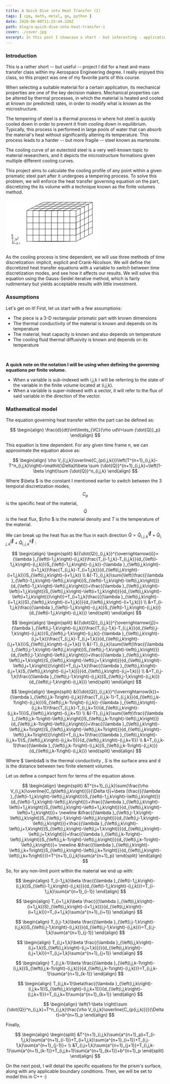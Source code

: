 ```yaml
---
title: A Quick Dive into Heat Transfer (I)
tags: [ cpp, math, metal, go, python ]
date: 2020-06-08T11:25:44.226Z
path: blog/a-quick-dive-into-heat-transfer-i
cover: ./cover.jpg
excerpt: In this post I showcase a short - but interesting - application of numerical methods by solving a quasi-static heat transfer model.
---
```


### Introduction

This is a rather short -- but useful -- project I did for a heat and mass transfer class within my Aerospace Engineering degree. I really enjoyed this class, so this project was one of my favorite parts of this course.

When selecting a suitable material for a certain application, its mechanical properties are one of the key decision makers. Mechanical properties can be altered by thermal processes, in which the material is heated and cooled at known (or predicted) rates, in order to modify what is known as the microstructure.

The tempering of steel is a thermal process in where hot steel is quickly cooled down in order to prevent it from cooling down in equilibrium. Typically, this process is performed in large pools of water that can absorb the material's heat without significantly altering its temperature. This process leads to a harder -- but more fragile -- steel known as martensite.

The cooling curve of an eutectoid steel is a very well-known topic to material researchers, and it depicts the microstructure formations given multiple different cooling curves.

This project aims to calculate the cooling profile of any point within a given prismatic steel part after it undergoes a tempering process. To solve this problem, we will enforce the heat transfer governing equation on the part, discretizing the its volume with a technique known as the finite volumes method.

![](../2020-06-08-a-quick-dive-into-heat-transfer-i/post-2-prism.png)

As the cooling process is time dependent, we will use three methods of time discretization: implicit, explicit and Crank-Nicolson. We will define the discretized heat transfer equations with a variable to switch between time discretization modes, and see how it affects our results. We will solve this equation using the Gauss-Seidel iterative method, which is fairly rudimentary but yields acceptable results with little investment.

### Assumptions

Let's get on it! First, let us start with a few assumptions:
- The piece is a 3-D rectangular prismatic part with known dimensions
- The thermal conductivity of the material is known and depends on its temperature
- The material‚ heat capacity is known and also depends on temperature
- The cooling fluid thermal diffusivity is known and depends on its temperature

<br/>

**A quick note on the notation I will be using when defining the governing equations per finite volume.**
- When a variable is sub-indexed with i,j,k I will be referring to the state of the variable in the finite volume located at (i,j,k).
- When a variable is super-indexed with a vector, it will refer to the flux of said variable in the direction of the vector.

### Mathematical model

The equation governing heat transfer within the part can be defined as:

$$
\begin{align}
\frac{d}{dt}\int\limits_{VC}{\rho udV=\sum {\dot{Q}}_p}
\end{align}
$$

This equation is time dependent. For any given time frame n, we can approximate the equation above as:

$$
\begin{align}
\rho V_{i,j,k}\overline{C_{p(i,j,k)}}\left(T^{n+1}_{i,j,k}-T^n_{i,j,k}\right)=\mathit{\Delta}t\beta \sum {\dot{Q}}^{n+1}_{i,j,k}+\left(1-\beta \right)\sum {\dot{Q}}^n_{i,j,k}
\end{align}
$$

Where $\beta $ is the constant I mentioned earlier to switch between the 3 temporal discretization modes, $$C_p$$ is the specific heat of the material, $$\dot{Q}$$ is the heat flux, $\rho $ is the material density and $T$ is the temperature of the material.

We can break up the heat flux as the flux in each direction $\dot{Q}={{\dot{Q}}_{i,j,k}}^{\overrightarrow{i}}+{{\dot{Q}}_{i,j,k}}^{\overrightarrow{j}}+{{\dot{Q}}_{i,j,k}}^{\overrightarrow{k}}$ :

$$
\begin{align}
\begin{split}
&{{\dot{Q}}_{i,j,k}}^{\overrightarrow{i}}={\lambda }_{\left(i-1,j,k\right)-(i,j,k)}\frac{T_{i-1,j,k}-T_{i,j,k}}{d_{\left(i-1,j,k\right)-(i,j,k)}}S_{\left(i-1,j,k\right)-(i,j,k)}-{\lambda }_{\left(i,j,k\right)-(i+1,j,k)}\frac{T_{i,j,k}-T_{i+1,j,k}}{d_{\left(i,j,k\right)-(i+1,j,k)}}S_{\left(i,j,k\right)-(i+1,j,k)} \\
&{-T}_{i,j,k}\sum{\left(\frac{{\lambda }_{\left(i-1,j,k\right)-\left(i,j,k\right)}S_{\left(i-1,j,k\right)-\left(i,j,k\right)}}{d_{\left(i-1,j,k\right)-\left(i,j,k\right)}}+\frac{{\lambda }_{\left(i,j,k\right)-\left(i+1,j,k\right)}S_{\left(i,j,k\right)-\left(i+1,j,k\right)}}{d_{\left(i,j,k\right)-\left(i+1,j,k\right)}}\right)}+T_{i+1,j,k}\frac{{{\lambda }_{\left(i,j,k\right)-(i+1,j,k)}S}_{\left(i,j,k\right)-(i+1,j,k)}}{d_{\left(i,j,k\right)-(i+1,j,k)}} \\
&+T_{i-1,j,k}\frac{{\lambda }_{\left(i-1,j,k\right)-(i,j,k)}S_{\left(i-1,j,k\right)-(i,j,k)}}{d_{\left(i-1,j,k\right)-(i,j,k)}}
\end{split}
\end{align}
$$


$$
\begin{align}
\begin{split}
&{{\dot{Q}}_{i,j,k}}^{\overrightarrow{j}}={\lambda }_{\left(i,j-1,k\right)-(i,j,k)}\frac{T_{i,j-1,k}-T_{i,j,k}}{d_{\left(i,j-1,k\right)-(i,j,k)}}S_{\left(i,j-1,k\right)-(i,j,k)}-{\lambda }_{\left(i,j,k\right)-(i,j+1,k)}\frac{T_{i,j,k}-T_{i,j+1,k}}{d_{\left(i,j,k\right)-(i,j+1,k)}}S_{\left(i,j,k\right)-(i,j+1,k)} \\
&{-T}_{i,j,k}\sum{\left(\frac{{\lambda }_{\left(i,j-1,k\right)-\left(i,j,k\right)}S_{\left(i,j-1,k\right)-\left(i,j,k\right)}}{d_{\left(i,j-1,k\right)-\left(i,j,k\right)}}+\frac{{\lambda }_{\left(i,j,k\right)-\left(i,j+1,k\right)}S_{\left(i,j,k\right)-\left(i,j+1,k\right)}}{d_{\left(i,j,k\right)-\left(i,j+1,k\right)}}\right)}+T_{i,j+1,k}\frac{{\lambda }_{\left(i,j,k\right)-(i,j+1,k)S_{\left(i,j,k\right)-(i,j+1,k)}}}{d_{\left(i,j,k\right)-(i,j+1,k)}} \\
&+T_{i,j-1,k}\frac{{\lambda }_{\left(i,j-1,k\right)-(i,j,k)}S_{\left(i,j-1,k\right)-(i,j,k)}}{d_{\left(i,j-1,k\right)-(i,j,k)}}
\end{split}
\end{align}
$$

$$
\begin{align}
\begin{split}
&{{\dot{Q}}_{i,j,k}}^{\overrightarrow{k}}={\lambda }_{\left(i,j,k-1\right)-(i,j,k)}\frac{T_{i,j,k-1}-T_{i,j,k}}{d_{\left(i,j,k-1\right)-(i,j,k)}}S_{\left(i,j,k-1\right)-(i,j,k)}-{\lambda }_{\left(i,j,k\right)-(i,j,k+1)}\frac{T_{i,j,k}-T_{i,j,k+1}}{d_{\left(i,j,k\right)-(i,j,k+1)}}S_{\left(i,j,k\right)-(i,j,k+1)} \\
&{-T}_{i,j,k}\sum{\left(\frac{{\lambda }_{\left(i,j,k-1\right)-\left(i,j,k\right)}S_{\left(i,j,k-1\right)-\left(i,j,k\right)}}{d_{\left(i,j,k-1\right)-\left(i,j,k\right)}}+\frac{{\lambda }_{\left(i,j,k\right)-\left(i,j,k+1\right)}S_{\left(i,j,k\right)-\left(i,j,k+1\right)}}{d_{\left(i,j,k\right)-\left(i,j,k+1\right)}}\right)}+T_{i,j,k+1}\frac{{\lambda }_{\left(i,j,k\right)-(i,j,k+1)}S_{\left(i,j,k\right)-(i,j,k+1)}}{d_{\left(i,j,k\right)-(i,j,k+1)}} \\
&+T_{i,j,k-1}\frac{{\lambda }_{\left(i,j,k-1\right)-(i,j,k)}S_{\left(i,j,k-1\right)-(i,j,k)}}{d_{\left(i,j,k-1\right)-(i,j,k)}}
\end{split}
\end{align}
$$



Where $ \lambda$ is the thermal conductivity , $S$ is the surface area and d is the distance between two finite element volumes.

Let us define a compact form for terms of the equation above.

$$
\begin{align}
\begin{split}
&T^{n+1}_{i,j,k}\sum{\frac{\rho V_{i,j,k}\overline{C_{p\left(i,j,k\right)}}}{\Delta t}}+\beta (\frac{{{\lambda }_{\left(i-1,j,k\right)-\left(i,j,k\right)}}S_{\left(i-1,j,k\right)-\left(i,j,k\right)}}{d_{\left(i-1,j,k\right)-\left(i,j,k\right)}}+\frac{{\lambda }_{\left(i,j,k\right)-\left(i+1,j,k\right)}S_{\left(i,j,k\right)-\left(i+1,j,k\right)}}{d_{\left(i,j,k\right)-\left(i+1,j,k\right)}}+ \newline
&\frac{{\lambda }_{\left(i,j-1,k\right)-\left(i,j,k\right)}S_{\left(i,j-1,k\right)-\left(i,j,k\right)}}{d_{\left(i,j-1,k\right)-\left(i,j,k\right)}}+\frac{{\lambda }_{\left(i,j,k\right)-\left(i,j+1,k\right)}S_{\left(i,j,k\right)-\left(i,j+1,k\right)}}{d_{\left(i,j,k\right)-\left(i,j+1,k\right)}}+\frac{{\lambda }_{\left(i,j,k-1\right)-\left(i,j,k\right)}S_{\left(i,j,k-1\right)-\left(i,j,k\right)}}{d_{\left(i,j,k-1\right)-\left(i,j,k\right)}}+ \newline
&\frac{{\lambda }_{\left(i,j,k\right)-\left(i,j,k+1\right)}S_{\left(i,j,k\right)-\left(i,j,k+1\right)}}{d_{\left(i,j,k\right)-\left(i,j,k+1\right)}})=T^{n+1}_{i,j,k}\sum{a^{n+1}_p}
\end{split}
\end{align}
$$

So, for any non-limit point within the material we end up with:

$$
\begin{align}
T_{i-1,j,k}\beta \frac{{\lambda }_{\left(i-1,j,k\right)-(i,j,k)}S_{\left(i-1,j,k\right)-(i,j,k)}}{d_{\left(i-1,j,k\right)-(i,j,k)}}=T_{i-1,j,k}\sum{a^{n+1}_{i-1}}
\end{align}
$$

$$
\begin{align}
T_{i+1,j,k}\beta \frac{{{\lambda }_{\left(i,j,k\right)-(i+1,j,k)}S}_{\left(i,j,k\right)-(i+1,j,k)}}{d_{\left(i,j,k\right)-(i+1,j,k)}}=T_{i+1,j,k}\sum{a^{n+1}_{i+1}}
\end{align}
$$

$$
\begin{align}
T_{i,j-1,k}\beta \frac{{\lambda }_{\left(i,j-1,k\right)-(i,j,k)}S_{\left(i,j-1,k\right)-(i,j,k)}}{d_{\left(i,j-1,k\right)-(i,j,k)}}=T_{i,j-1,k}\sum{a^{n+1}_{j-1}}
\end{align}
$$

$$
\begin{align}
T_{i,j+1,k}\beta \frac{{\lambda }_{\left(i,j,k\right)-(i,j+1,k)S_{\left(i,j,k\right)-(i,j+1,k)}}}{d_{\left(i,j,k\right)-(i,j+1,k)}}=T_{i,j+1,k}\sum{a^{n+1}_{j+1}}
\end{align}
$$

$$
\begin{align}
T_{i,j,k-1}\beta \frac{{\lambda }_{\left(i,j,k-1\right)-(i,j,k)}S_{\left(i,j,k-1\right)-(i,j,k)}}{d_{\left(i,j,k-1\right)-(i,j,k)}}=T_{i,j,k-1}\sum{a^{n+1}_{k-1}}
\end{align}
$$

$$
\begin{align}
T_{i,j,k+1}\beta\frac{{\lambda }_{\left(i,j,k\right)-(i,j,k+1)}S_{\left(i,j,k\right)-(i,j,k+1)}}{d_{\left(i,j,k\right)-(i,j,k+1)}}=T_{i,j,k+1}\sum{a^{n+1}_{k+1}}
\end{align}
$$

$$
\begin{align}
\left(1-\beta \right)\sum {\dot{Q}}^n_{i,j,k}+T^n_{i,j,k}\frac{\rho V_{i,j,k}\overline{C_{p(i,j,k)}}}{\Delta t}=b^{n+1}_p
\end{align}
$$


Finally,

$$
\begin{align}
\begin{split}
&T^{n+1}_{i,j,k}\sum{a^{n+1}_p}=T_{i-1,j,k}\sum{a^{n+1}_{i-1}}+T_{i+1,j,k}\sum{a^{n+1}_{i+1}}+T_{i,j-1,k}\sum{a^{n+1}_{j-1}}+ \\
&T_{i,j+1,k}\sum{a^{n+1}_{j+1}}+T_{i,j,k-1}\sum{a^{n+1}_{k-1}}+T_{i,j,k+1}\sum{a^{n+1}_{k+1}}+b^{n+1}_p
\end{split}
\end{align}
$$

On the next post, I will detail the specific equations for the prism's surface, along with any applicable boundary conditions. Then, we will be set to model this in C++ :)
